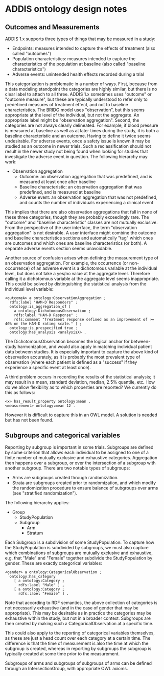 ADDIS ontology design notes
===========================

Outcomes and Measurements
-------------------------

ADDIS 1.x supports three types of things that may be measured in a study:

 - Endpoints: measures intended to capture the effects of treatment (also called "outcomes")
 - Population characteristics: measures intended to capture the characteristics of the population at baseline (also called "baseline characteristics")
 - Adverse events: unintended health effects recorded during a trial

This categorization is problematic in a number of ways. First, because from a data modeling standpoint the categories are highly similar, but there is no clear label to attach to all three. ADDIS 1.x sometimes uses "outcome" or "outcome measure", but these are typically understood to refer only to predefined measures of treatment effect, and not to baseline characteristics. The BRIDG model uses "observation", but this seems appropriate at the level of the individual, but not the aggregate. An appropriate label might be "observation aggregation". Second, the categories are not always clearly delineated. For example, if blood pressure is measured at baseline as well as at later times during the study, it is both a baseline characteristic and an outcome. Having to define it twice seems undesirable. For adverse events, once a safety issue is known it may be studied as an outcome in newer trials. Such a reclassification should not result in the newer study not being found when looking for studies that investigate the adverse event in question. The following hierarchy may work:

 - Observation aggregation
    - Outcome: an observation aggregation that was predefined, and is measured at least once after baseline
    - Baseline characteristic: an observation aggregation that was predefined, and is measured at baseline
    - Adverse event: an observation aggregation that was not predefined, and counts the number of individuals experiencing a clinical event

This implies that there are also observation aggregations that fall in none of these three categories, though they are probably exceedingly rare. The "outcome" and "baseline characteristic" classes are not mutually exclusive. From the perspective of the user interface, the term "observation aggregation" is not desirable. A user interface might combine the outcome and baseline characteristics sections and automatically "tag" which ones are outcomes and which ones are baseline characteristics (or both). A separate adverse events section seems unavoidable.

Another source of confusion arises when defining the measurement type of an observation aggregation. For example, the occurrence (or non-occurrence) of an adverse event is a dichotomous variable at the individual level, but does not take a yes/no value at the aggregate level. Therefore calling it a dichotomous variable at the aggregate level seems inappropriate. This could be solved by distinguishing the statistical analysis from the individual level variable:

    <outcomeA> a ontology:ObservationAggregation ;
      rdfs:label "HAM-D Responders" ;
      ontology:is_aggregation_of [
        a ontology:DichotomousObservation ;
        rdfs:label "HAM-D Response" ;
        rdfs:comment "Treatment response defined as an improvement of >= 40% on the HAM-D rating scale." ] ;
      ontology:is_prespecified true ;
      ontology:has_analysis <analysisX> .

The DichotomousObservation becomes the logical anchor for between-study harmonization, and would also apply in matching individual patient data between studies. It is especially important to capture the above kind of observation accurately, as it is probably the most prevalent type of observation (where each patient is defined as a "success" if they experience a specific event at least once).

A third problem occurs in recording the results of the statistical analysis; it may result in a mean, standard deviation, median, 2.5% quantile, etc. How do we allow flexibility as to which properties are reported? We currently do this as follows:

    <x> has_result_property ontology:mean .
    <measurement> ontology:mean 12 .

However it is difficult to capture this in an OWL model. A solution is needed but has not been found.

Subgroups and categorical variables
-----------------------------------

Reporting by subgroup is important in some trials. Subgroups are defined by some criterion that allows each individual to be assigned to one of a finite number of mutually exclusive and exhaustive categories. Aggregation then happens over a subgroup, or over the intersection of a subgroup with another subgroup. There are two notable types of subgroups:

 - Arms are subgroups created through randomization.
 - Strata are subgroups created prior to randomization, and which modify the randomization procedure to ensure balance of subgroups over arms (see "stratified randomization").

The following hierarchy applies:

 - Group
    - StudyPopulation
    - Subgroup
       - Arm
       - Stratum

Each Subgroup is a subdivision of some StudyPopulation. To capture how the StudyPopulation is subdivided by subgroups, we must also capture which combinations of subgroups are mutually exclusive and exhaustive, e.g. that "Male" and "Female" together subdivide the StudyPopulation by gender. These are exactly categorical variables:

    <gender> a ontology:CategoricalObservation ;
      ontology:has_category
        [ a ontology:Category ;
          rdfs:label "Male" ] ,
        [ a ontology:Category ;
          rdfs:label "Female" ] .

Note that according to RDF semantics, the above collection of categories is not necessarily exhaustive (and in the case of gender that may be appropriate). This may be desirable as in practice the categories may be exhaustive within the study, but not in a broader context. Subgroups are then created by making such a CategoricalObservation at a specific time.

This could also apply to the reporting of categorical variables themselves, as these are just a head count over each category at a certain time. The difference is that the time of measurement is also the time at which the subgroup is created, whereas in reporting by subgroups the subgroup is typically created at some time prior to the measurement.

Subgroups of arms and subgroups of subgroups of arms can be defined through an IntersectionGroup, with appropriate OWL axioms.
